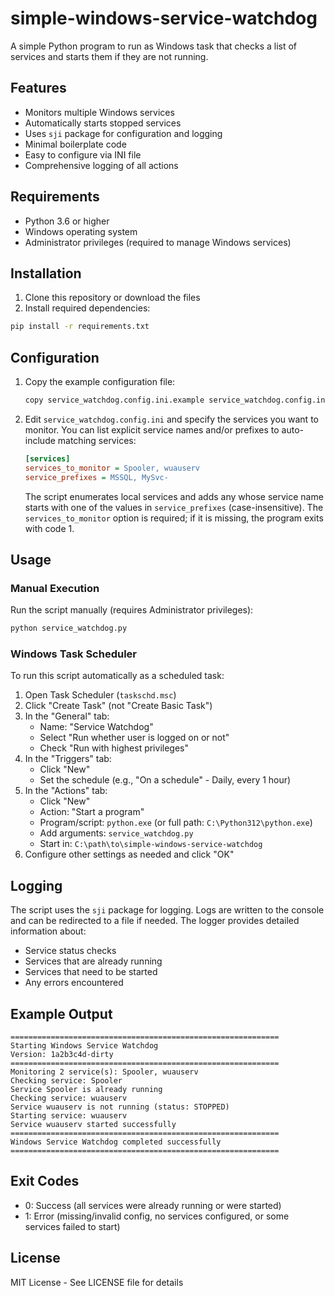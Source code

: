 # simple-windows-service-watchdog

A simple Python program to run as Windows task that checks a list of services and starts them if they are not running.

## Features

- Monitors multiple Windows services
- Automatically starts stopped services
- Uses `sji` package for configuration and logging
- Minimal boilerplate code
- Easy to configure via INI file
- Comprehensive logging of all actions

## Requirements

- Python 3.6 or higher
- Windows operating system
- Administrator privileges (required to manage Windows services)

## Installation

1. Clone this repository or download the files
2. Install required dependencies:

```bash
pip install -r requirements.txt
```

## Configuration

1. Copy the example configuration file:
   ```bash
   copy service_watchdog.config.ini.example service_watchdog.config.ini
   ```

2. Edit `service_watchdog.config.ini` and specify the services you want to monitor.
   You can list explicit service names and/or prefixes to auto-include matching services:
   ```ini
   [services]
   services_to_monitor = Spooler, wuauserv
   service_prefixes = MSSQL, MySvc-
   ```
   The script enumerates local services and adds any whose service name starts with
   one of the values in `service_prefixes` (case-insensitive). The `services_to_monitor`
   option is required; if it is missing, the program exits with code 1.

## Usage

### Manual Execution

Run the script manually (requires Administrator privileges):

```bash
python service_watchdog.py
```

### Windows Task Scheduler

To run this script automatically as a scheduled task:

1. Open Task Scheduler (`taskschd.msc`)
2. Click "Create Task" (not "Create Basic Task")
3. In the "General" tab:
   - Name: "Service Watchdog"
   - Select "Run whether user is logged on or not"
   - Check "Run with highest privileges"
4. In the "Triggers" tab:
   - Click "New"
   - Set the schedule (e.g., "On a schedule" - Daily, every 1 hour)
5. In the "Actions" tab:
   - Click "New"
   - Action: "Start a program"
   - Program/script: `python.exe` (or full path: `C:\Python312\python.exe`)
   - Add arguments: `service_watchdog.py`
   - Start in: `C:\path\to\simple-windows-service-watchdog`
6. Configure other settings as needed and click "OK"

## Logging

The script uses the `sji` package for logging. Logs are written to the console and can be redirected to a file if needed. The logger provides detailed information about:

- Service status checks
- Services that are already running
- Services that need to be started
- Any errors encountered

## Example Output

```
============================================================
Starting Windows Service Watchdog
Version: 1a2b3c4d-dirty
============================================================
Monitoring 2 service(s): Spooler, wuauserv
Checking service: Spooler
Service Spooler is already running
Checking service: wuauserv
Service wuauserv is not running (status: STOPPED)
Starting service: wuauserv
Service wuauserv started successfully
============================================================
Windows Service Watchdog completed successfully
============================================================
```

## Exit Codes

- 0: Success (all services were already running or were started)
- 1: Error (missing/invalid config, no services configured, or some services failed to start)

## License

MIT License - See LICENSE file for details 
